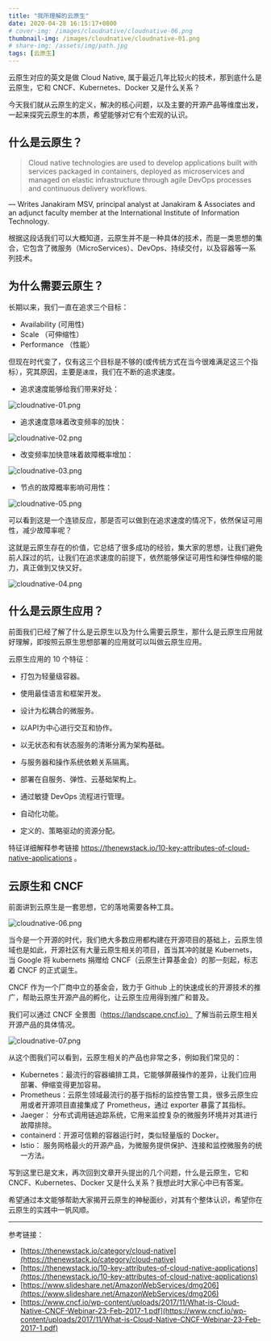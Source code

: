 ```yaml
---
title: "我所理解的云原生"
date: 2020-04-28 16:15:17+0800
# cover-img: /images/cloudnative/cloudnative-06.png
thumbnail-img: /images/cloudnative/cloudnative-01.png
# share-img: /assets/img/path.jpg
tags: [云原生]
---
```


云原生对应的英文是做 Cloud Native, 属于最近几年比较火的技术，那到底什么是云原生，它和 CNCF、Kubernetes、Docker 又是什么关系？

今天我们就从云原生的定义，解决的核心问题，以及主要的开源产品等维度出发，一起来探究云原生的本质，希望能够对它有个宏观的认识。

## 什么是云原生？

> Cloud native technologies are used to develop applications built with services packaged in containers, deployed as microservices and managed on elastic infrastructure through agile DevOps processes and continuous delivery workflows.

— Writes Janakiram MSV, principal analyst at Janakiram & Associates and an adjunct faculty member at the International Institute of Information Technology.

根据这段话我们可以大概知道，云原生并不是一种具体的技术，而是一类思想的集合，它包含了微服务（MicroServices）、DevOps、持续交付，以及容器等一系列技术。

## 为什么需要云原生？

长期以来，我们一直在追求三个目标：

- Availability (可用性)
- Scale （可伸缩性）
- Performance （性能）

但现在时代变了，仅有这三个目标是不够的(或传统方式在当今很难满足这三个指标），究其原因，主要是`速度`，我们在不断的追求速度。

- 追求速度能够给我们带来好处：

![cloudnative-01.png](/images/cloudnative/cloudnative-01.png)

- 追求速度意味着改变频率的加快：

![cloudnative-02.png](/images/cloudnative/cloudnative-02.png)

- 改变频率加快意味着故障概率增加：

![cloudnative-03.png](/images/cloudnative/cloudnative-03.png)

- 节点的故障概率影响可用性：

![cloudnative-05.png](/images/cloudnative/cloudnative-05.png)

可以看到这是一个连锁反应，那是否可以做到在追求速度的情况下，依然保证可用性，减少故障率呢？

这就是云原生存在的价值，它总结了很多成功的经验，集大家的思想，让我们避免前人踩过的坑，让我们在追求速度的前提下，依然能够保证可用性和弹性伸缩的能力，真正做到又快又好。

![cloudnative-04.png](/images/cloudnative/cloudnative-04.png)

## 什么是云原生应用？

前面我们已经了解了什么是云原生以及为什么需要云原生，那什么是云原生应用就好理解，即按照云原生思想部署的应用就可以叫做云原生应用。

云原生应用的 10 个特征：

- 打包为轻量级容器。

- 使用最佳语言和框架开发。

- 设计为松耦合的微服务。

- 以API为中心进行交互和协作。

- 以无状态和有状态服务的清晰分离为架构基础。

- 与服务器和操作系统依赖关系隔离。

- 部署在自服务、弹性、云基础架构上。

- 通过敏捷 DevOps 流程进行管理。

- 自动化功能。

- 定义的、策略驱动的资源分配。

特征详细解释参考链接 https://thenewstack.io/10-key-attributes-of-cloud-native-applications 。

## 云原生和 CNCF

前面讲到云原生是一套思想，它的落地需要各种工具。

![cloudnative-06.png](/images/cloudnative/cloudnative-06.png)

当今是一个开源的时代，我们绝大多数应用都构建在开源项目的基础上，云原生领域也是如此，开源社区有大量云原生相关的项目，首当其冲的就是 Kubernets，当 Google
将 kubernets 捐赠给 CNCF（云原生计算基金会）的那一刻起，标志着 CNCF 的正式诞生。

CNCF 作为一个厂商中立的基金会，致力于 Github 上的快速成长的开源技术的推广，帮助云原生开源产品的孵化，让云原生应用得到推广和普及。


我们可以通过 CNCF 全景图（https://landscape.cncf.io） 了解当前云原生相关开源产品的具体情况。

![cloudnative-07.png](/images/cloudnative/cloudnative-07.png)

从这个图我们可以看到，云原生相关的产品也非常之多，例如我们常见的：

- Kubernetes：最流行的容器编排工具，它能够屏蔽操作的差异，让我们应用部署、伸缩变得更加容易。
- Prometheus：云原生领域最流行的基于指标的监控告警工具，很多云原生应用或者开源项目直接集成了 Prometheus，通过 exporter 暴露了其指标。
- Jaeger： 分布式调用链追踪系统，它用来监控复杂的微服务环境并对其进行故障排除。
- containerd：开源可信赖的容器运行时，类似轻量版的 Docker。
- Istio： 服务网格最火的开源产品，为微服务提供保护、连接和监控微服务的统一方法。


写到这里已是文末，再次回到文章开头提出的几个问题，什么是云原生，它和 CNCF、Kubernetes、Docker 又是什么关系？我想此时大家心中已有答案。

希望通过本文能够帮助大家揭开云原生的神秘面纱，对其有个整体认识，希望你在云原生的实践中一帆风顺。

------

参考链接：

- [https://thenewstack.io/category/cloud-native](https://thenewstack.io/category/cloud-native)
- [https://thenewstack.io/10-key-attributes-of-cloud-native-applications](https://thenewstack.io/10-key-attributes-of-cloud-native-applications)
- [https://www.slideshare.net/AmazonWebServices/dmg206](https://www.slideshare.net/AmazonWebServices/dmg206)
- [https://www.cncf.io/wp-content/uploads/2017/11/What-is-Cloud-Native-CNCF-Webinar-23-Feb-2017-1.pdf](https://www.cncf.io/wp-content/uploads/2017/11/What-is-Cloud-Native-CNCF-Webinar-23-Feb-2017-1.pdf)